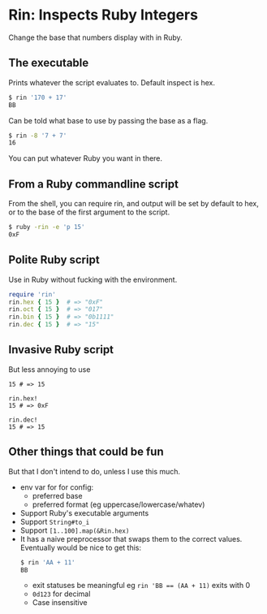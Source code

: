 Rin: Inspects Ruby Integers
===========================

Change the base that numbers display with in Ruby.


The executable
--------------

Prints whatever the script evaluates to.
Default inspect is hex.

```sh
$ rin '170 + 17'
BB
```

Can be told what base to use by passing the base as a flag.

```sh
$ rin -8 '7 + 7'
16
```

You can put whatever Ruby you want in there.

From a Ruby commandline script
------------------------------

From the shell, you can require rin, and output will be set by default to hex,
or to the base of the first argument to the script.

```sh
$ ruby -rin -e 'p 15'
0xF
```


Polite Ruby script
------------------

Use in Ruby without fucking with the environment.

```ruby
require 'rin'
rin.hex { 15 }  # => "0xF"
rin.oct { 15 }  # => "017"
rin.bin { 15 }  # => "0b1111"
rin.dec { 15 }  # => "15"
```


Invasive Ruby script
--------------------

But less annoying to use

```
15 # => 15

rin.hex!
15 # => 0xF

rin.dec!
15 # => 15
```

Other things that could be fun
------------------------------

But that I don't intend to do,
unless I use this much.

* env var for for config:
  * preferred base
  * preferred format (eg uppercase/lowercase/whatev)
* Support Ruby's executable arguments
* Support `String#to_i`
* Support `[1..100].map(&Rin.hex)`
* It has a naive preprocessor that swaps them to the correct values.
  Eventually would be nice to get this:
  ```sh
  $ rin 'AA + 11'
  BB
  ```
  * exit statuses be meaningful
    eg `rin 'BB == (AA + 11)` exits with 0
  * `0d123` for decimal
  * Case insensitive
